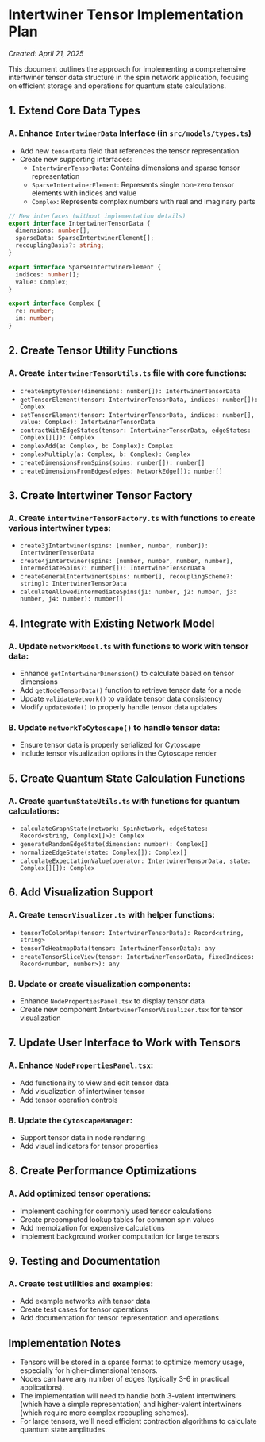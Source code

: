 # Intertwiner Tensor Implementation Plan

*Created: April 21, 2025*

This document outlines the approach for implementing a comprehensive intertwiner tensor data structure in the spin network application, focusing on efficient storage and operations for quantum state calculations.

## 1. Extend Core Data Types

### A. Enhance `IntertwinerData` Interface (in `src/models/types.ts`)
- Add new `tensorData` field that references the tensor representation
- Create new supporting interfaces:
  - `IntertwinerTensorData`: Contains dimensions and sparse tensor representation
  - `SparseIntertwinerElement`: Represents single non-zero tensor elements with indices and value
  - `Complex`: Represents complex numbers with real and imaginary parts

```typescript
// New interfaces (without implementation details)
export interface IntertwinerTensorData {
  dimensions: number[];
  sparseData: SparseIntertwinerElement[];
  recouplingBasis?: string;
}

export interface SparseIntertwinerElement {
  indices: number[];
  value: Complex;
}

export interface Complex {
  re: number;
  im: number;
}
```

## 2. Create Tensor Utility Functions

### A. Create `intertwinerTensorUtils.ts` file with core functions:
- `createEmptyTensor(dimensions: number[]): IntertwinerTensorData`
- `getTensorElement(tensor: IntertwinerTensorData, indices: number[]): Complex`
- `setTensorElement(tensor: IntertwinerTensorData, indices: number[], value: Complex): IntertwinerTensorData`
- `contractWithEdgeStates(tensor: IntertwinerTensorData, edgeStates: Complex[][]): Complex`
- `complexAdd(a: Complex, b: Complex): Complex`
- `complexMultiply(a: Complex, b: Complex): Complex`
- `createDimensionsFromSpins(spins: number[]): number[]`
- `createDimensionsFromEdges(edges: NetworkEdge[]): number[]`

## 3. Create Intertwiner Tensor Factory

### A. Create `intertwinerTensorFactory.ts` with functions to create various intertwiner types:
- `create3jIntertwiner(spins: [number, number, number]): IntertwinerTensorData`
- `create4jIntertwiner(spins: [number, number, number, number], intermediateSpins?: number[]): IntertwinerTensorData`
- `createGeneralIntertwiner(spins: number[], recouplingScheme?: string): IntertwinerTensorData`
- `calculateAllowedIntermediateSpins(j1: number, j2: number, j3: number, j4: number): number[]`

## 4. Integrate with Existing Network Model

### A. Update `networkModel.ts` with functions to work with tensor data:
- Enhance `getIntertwinerDimension()` to calculate based on tensor dimensions
- Add `getNodeTensorData()` function to retrieve tensor data for a node
- Update `validateNetwork()` to validate tensor data consistency
- Modify `updateNode()` to properly handle tensor data updates

### B. Update `networkToCytoscape()` to handle tensor data:
- Ensure tensor data is properly serialized for Cytoscape
- Include tensor visualization options in the Cytoscape render

## 5. Create Quantum State Calculation Functions

### A. Create `quantumStateUtils.ts` with functions for quantum calculations:
- `calculateGraphState(network: SpinNetwork, edgeStates: Record<string, Complex[]>): Complex`
- `generateRandomEdgeState(dimension: number): Complex[]`
- `normalizeEdgeState(state: Complex[]): Complex[]`
- `calculateExpectationValue(operator: IntertwinerTensorData, state: Complex[][]): Complex`

## 6. Add Visualization Support

### A. Create `tensorVisualizer.ts` with helper functions:
- `tensorToColorMap(tensor: IntertwinerTensorData): Record<string, string>`
- `tensorToHeatmapData(tensor: IntertwinerTensorData): any`
- `createTensorSliceView(tensor: IntertwinerTensorData, fixedIndices: Record<number, number>): any`

### B. Update or create visualization components:
- Enhance `NodePropertiesPanel.tsx` to display tensor data
- Create new component `IntertwinerTensorVisualizer.tsx` for tensor visualization

## 7. Update User Interface to Work with Tensors

### A. Enhance `NodePropertiesPanel.tsx`:
- Add functionality to view and edit tensor data
- Add visualization of intertwiner tensor
- Add tensor operation controls

### B. Update the `CytoscapeManager`:
- Support tensor data in node rendering
- Add visual indicators for tensor properties

## 8. Create Performance Optimizations

### A. Add optimized tensor operations:
- Implement caching for commonly used tensor calculations
- Create precomputed lookup tables for common spin values
- Add memoization for expensive calculations
- Implement background worker computation for large tensors

## 9. Testing and Documentation

### A. Create test utilities and examples:
- Add example networks with tensor data
- Create test cases for tensor operations
- Add documentation for tensor representation and operations

## Implementation Notes

- Tensors will be stored in a sparse format to optimize memory usage, especially for higher-dimensional tensors.
- Nodes can have any number of edges (typically 3-6 in practical applications).
- The implementation will need to handle both 3-valent intertwiners (which have a simple representation) and higher-valent intertwiners (which require more complex recoupling schemes).
- For large tensors, we'll need efficient contraction algorithms to calculate quantum state amplitudes.
